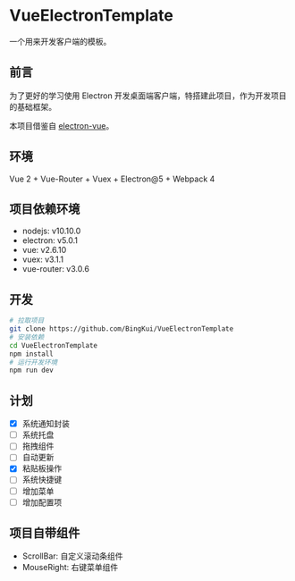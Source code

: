 # VueElectronTemplate

一个用来开发客户端的模板。

## 前言

为了更好的学习使用 Electron 开发桌面端客户端，特搭建此项目，作为开发项目的基础框架。

本项目借鉴自 [electron-vue](https://github.com/SimulatedGREG/electron-vue)。

## 环境

Vue 2 + Vue-Router + Vuex + Electron@5 + Webpack 4

## 项目依赖环境

- nodejs: v10.10.0
- electron: v5.0.1
- vue: v2.6.10
- vuex: v3.1.1
- vue-router: v3.0.6

## 开发

```bash
# 拉取项目
git clone https://github.com/BingKui/VueElectronTemplate
# 安装依赖
cd VueElectronTemplate
npm install
# 运行开发环境
npm run dev
```

## 计划

- [x] 系统通知封装
- [ ] 系统托盘
- [ ] 拖拽组件
- [ ] 自动更新
- [x] 粘贴板操作
- [ ] 系统快捷键
- [ ] 增加菜单
- [ ] 增加配置项

## 项目自带组件

- ScrollBar: 自定义滚动条组件
- MouseRight: 右键菜单组件